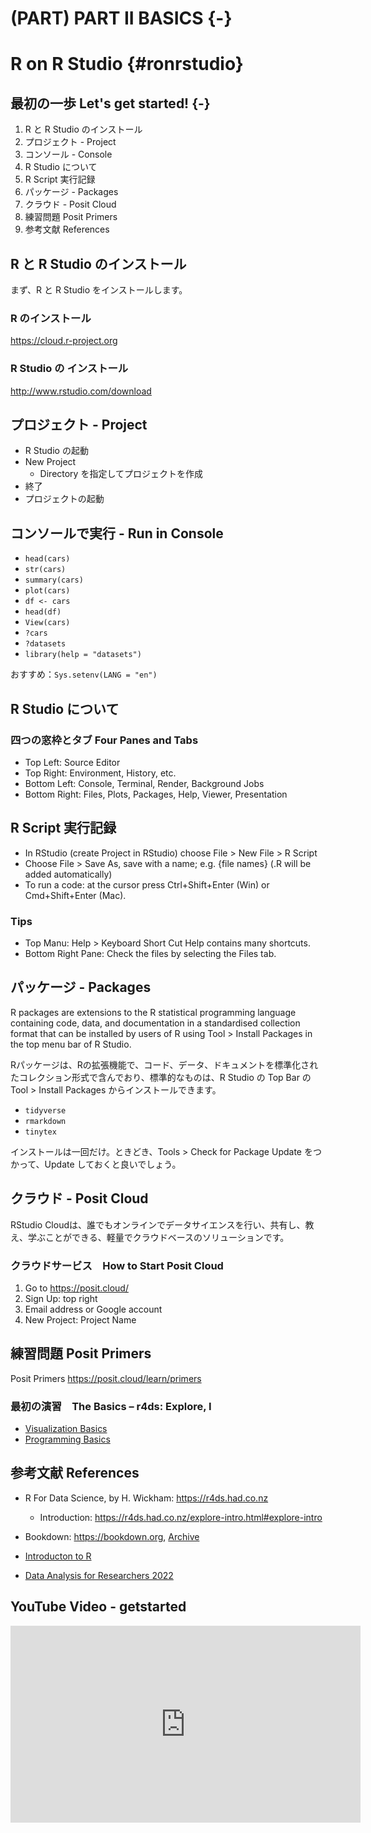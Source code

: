 # (PART) PART II BASICS {-}
# R on R Studio {#ronrstudio}



## 最初の一歩 Let's get started! {-}

1. R と R Studio のインストール
2. プロジェクト - Project
3. コンソール - Console
4. R Studio について
5. R Script 実行記録
6. パッケージ - Packages
7. クラウド - Posit Cloud
8. 練習問題 Posit Primers 
9. 参考文献 References

## R と R Studio のインストール

まず、R と R Studio をインストールします。

### R のインストール

https://cloud.r-project.org

### R Studio の インストール

http://www.rstudio.com/download



## プロジェクト - Project

* R Studio の起動
* New Project 
  - Directory を指定してプロジェクトを作成
* 終了
* プロジェクトの起動

## コンソールで実行 - Run in Console

* `head(cars)`
* `str(cars)`
* `summary(cars)`
* `plot(cars)`
* `df <- cars`
* `head(df)`
* `View(cars)`
* `?cars`
* `?datasets`
* `library(help = "datasets")`

おすすめ：`Sys.setenv(LANG = "en")`

## R Studio について

### 四つの窓枠とタブ Four Panes and Tabs

* Top Left: Source Editor
* Top Right: Environment, History, etc.
* Bottom Left: Console, Terminal, Render, Background Jobs
* Bottom Right: Files, Plots, Packages, Help, Viewer, Presentation

## R Script 実行記録

* In RStudio (create Project in RStudio) choose File > New File > R Script
* Choose File > Save As, save with a name; e.g. {file names} (.R will be added automatically)
* To run a code: at the cursor press Ctrl+Shift+Enter (Win) or Cmd+Shift+Enter (Mac).

### Tips

* Top Manu: Help > Keyboard Short Cut Help contains many shortcuts.
* Bottom Right Pane: Check the files by selecting the Files tab.


## パッケージ - Packages

R packages are extensions to the R statistical programming language containing code, data, and documentation in a standardised collection format that can be installed by users of R using Tool > Install Packages in the top menu bar of R Studio.

Rパッケージは、Rの拡張機能で、コード、データ、ドキュメントを標準化されたコレクション形式で含んでおり、標準的なものは、R Studio の Top Bar の Tool > Install Packages からインストールできます。

* `tidyverse`
* `rmarkdown`
* `tinytex`

インストールは一回だけ。ときどき、Tools > Check for Package Update をつかって、Update しておくと良いでしょう。

## クラウド - Posit Cloud

RStudio Cloudは、誰でもオンラインでデータサイエンスを行い、共有し、教え、学ぶことができる、軽量でクラウドベースのソリューションです。

### クラウドサービス　How to Start Posit Cloud

1. Go to https://posit.cloud/
2. Sign Up: top right
3. Email address or Google account
4. New Project: Project Name


## 練習問題 Posit Primers 

Posit Primers https://posit.cloud/learn/primers

### 最初の演習　The Basics – r4ds: Explore, I

* [Visualization Basics](https://rstudio.cloud/learn/primers/1.1)
* [Programming Basics](https://rstudio.cloud/learn/primers/1.2)


## 参考文献 References

* R For Data Science, by H. Wickham: https://r4ds.had.co.nz
  - Introduction: https://r4ds.had.co.nz/explore-intro.html#explore-intro
* Bookdown: https://bookdown.org, [Archive](https://bookdown.org/home/archive/)

  
* [Introducton to R](https://ds-sl.github.io/intro2r/intro2r.nb.html#3_Data_Analysis_Using_RStudio)
* [Data Analysis for Researchers 2022](https://icu-hsuzuki.github.io/da4r2022/)

## YouTube Video - getstarted

<iframe width="560" height="315" src="https://www.youtube.com/embed/9uQmMZoG74g" title="YouTube video player" frameborder="0" allow="accelerometer; autoplay; clipboard-write; encrypted-media; gyroscope; picture-in-picture; web-share" allowfullscreen></iframe>


